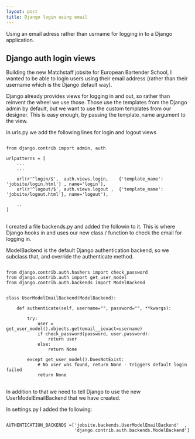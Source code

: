 ```yaml
---
layout: post
title: Django login using email 
---
```


Using an email adress rather than usrname for logging in to a Django application. 

## Django auth login views

Building the new Matchstaff jobsite for European Bartender School, I wanted to be able to login users using their email address (rather than their username which is the Django default way).

Django already provides views for logging in and out, so rather than reinvent the wheel we use those. Those use the templates from the Django admin by default, but we want to use the custom templates from our designer. This is easy enough, by passing the template_name argument to the view.  


in urls.py we add the following lines for login and logout views 
    
<pre>
<code class="language-python">
from django.contrib import admin, auth

urlpatterns = [
    ...
    ...
        
    url(r'^login/$',  auth.views.login,    {'template_name': 'jobsite/login.html'} , name='login'),
    url(r'^logout/$', auth.views.logout ,  {'template_name': 'jobsite/logout.html'}, name='logout'),

    ..
]
</code>
</pre>



I created a file backends.py and added the followin to it. 
This is where Django hooks in and uses our new class / function to check the email for logging in.

ModelBackend is the default Django authentication backend, so we subclass that, and override the authenticate method.

<pre>
<code class="language-python">
from django.contrib.auth.hashers import check_password
from django.contrib.auth import get_user_model
from django.contrib.auth.backends import ModelBackend


class UserModelEmailBackend(ModelBackend):

    def authenticate(self, username="", password="", **kwargs):

        try:
            user = get_user_model().objects.get(email__iexact=username)
            if check_password(password, user.password):
                return user
            else:
                return None

        except get_user_model().DoesNotExist:
            # No user was found, return None - triggers default login failed
            return None
</code>
</pre>

In addition to that we need to tell Django to use the new UserModelEmailBackend that we have created. 

In settings.py I added the following:

<pre>
<code class="language-python">
AUTHENTICATION_BACKENDS =['jobsite.backends.UserModelEmailBackend'  ,
                          'django.contrib.auth.backends.ModelBackend']
</code>  
</pre>


